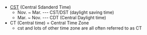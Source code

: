 + [CST](https://www.timeanddate.com/time/zones/cst) (Central Sdanderd Time)
	+ Nov. ~ Mar. --- CST/DST (daylight saving time)
	+ Mar. ~ Nov. --- CDT (Central Daylight time)  
+ CT (Central time) = Central Time Zone
	+ cst and lots of other time zone are all often referred to as CT